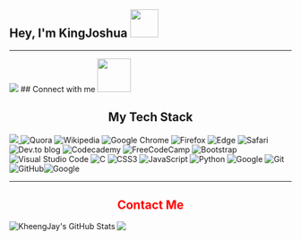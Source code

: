 <h2>Hey, I'm KingJoshua <img src="https://media.giphy.com/media/12oufCB0MyZ1Go/giphy.gif" width="50"> </h2>
<hr>

<img src="https://readme-typing-svg.herokuapp.com?color=1280E9&lines=Front+End+Website+Designer;A+Passionate+Learner!">
## Connect with me <img src="https://media.giphy.com/media/LnQjpWaON8nhr21vNW/giphy.gif" width="60">
<h2 align = "center" >My Tech Stack</h2>

<a href= "https://stackoverflow.com/users/16895012/alphaleader"> <img src = "https://img.shields.io/badge/-Stackoverflow-FE7A16?style=for-the-badge&logo=stack-overflow&logoColor=white"> </a> ![Quora](https://img.shields.io/badge/Quora-%23B92B27.svg?style=for-the-badge&logo=Quora&logoColor=white) ![Wikipedia](https://img.shields.io/badge/Wikipedia-%23000000.svg?style=for-the-badge&logo=wikipedia&logoColor=white) ![Google Chrome](https://img.shields.io/badge/Google%20Chrome-4285F4?style=for-the-badge&logo=GoogleChrome&logoColor=white) ![Firefox](https://img.shields.io/badge/Firefox-FF7139?style=for-the-badge&logo=Firefox-Browser&logoColor=white) ![Edge](https://img.shields.io/badge/Edge-0078D7?style=for-the-badge&logo=Microsoft-edge&logoColor=white) ![Safari](https://img.shields.io/badge/Safari-000000?style=for-the-badge&logo=Safari&logoColor=white) ![Dev.to blog](https://img.shields.io/badge/dev.to-0A0A0A?style=for-the-badge&logo=dev.to&logoColor=white) ![Codecademy](https://img.shields.io/badge/Codecademy-FFF0E5?style=for-the-badge&logo=codecademy&logoColor=1F243A) ![FreeCodeCamp](https://img.shields.io/badge/Freecodecamp-%23123.svg?style=for-the-badge&logo=freecodecamp&logoColor=green)  ![Bootstrap](https://img.shields.io/badge/bootstrap-%23563D7C.svg?style=for-the-badge&logo=bootstrap&logoColor=white)  ![Visual Studio Code](https://img.shields.io/badge/Visual%20Studio%20Code-0078d7.svg?style=for-the-badge&logo=visual-studio-code&logoColor=white) ![C](https://img.shields.io/badge/c-%2300599C.svg?style=for-the-badge&logo=c&logoColor=white) ![CSS3](https://img.shields.io/badge/css3-%231572B6.svg?style=for-the-badge&logo=css3&logoColor=white) ![JavaScript](https://img.shields.io/badge/javascript-%23323330.svg?style=for-the-badge&logo=javascript&logoColor=%23F7DF1E) ![Python](https://img.shields.io/badge/python-3670A0?style=for-the-badge&logo=python&logoColor=ffdd54)  ![Google](https://img.shields.io/badge/google-4285F4?style=for-the-badge&logo=google&logoColor=white) ![Git](https://img.shields.io/badge/git-%23F05033.svg?style=for-the-badge&logo=git&logoColor=white) ![GitHub](https://img.shields.io/badge/github-%23121011.svg?style=for-the-badge&logo=github&logoColor=white)![Google](https://img.shields.io/badge/WhatsApp-25D366?style=for-the-badge&logo=whatsapp&logoColor=white) <hr>

   
 <h2 align ="center" style="color: red"> Contact Me </h2>
 <a href= "wa.link/rc6zeu"> <img src = "https://img.shields.io/badge/WhatsApp-25D366?style=for-the-badge&logo=whatsapp&logoColor=white"> </a>

<img align="left" alt="KheengJay's GitHub Stats" src="https://github-readme-stats.vercel.app/api?username=KheengJhay&theme=highcontrast&show_icons=true&count_private=true" />
